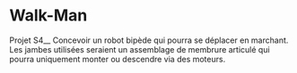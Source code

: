 # Walk-Man
Projet S4__
Concevoir un robot bipède qui pourra se déplacer en marchant. Les jambes utilisées seraient un assemblage de membrure articulé qui pourra uniquement monter ou descendre via des moteurs. 
